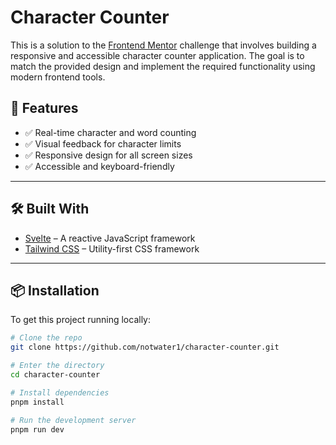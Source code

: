 # Character Counter

This is a solution to the [Frontend Mentor](https://www.frontendmentor.io/) challenge that involves building a responsive and accessible character counter application. The goal is to match the provided design and implement the required functionality using modern frontend tools.

## 🚀 Features

- ✅ Real-time character and word counting
- ✅ Visual feedback for character limits
- ✅ Responsive design for all screen sizes
- ✅ Accessible and keyboard-friendly

---

## 🛠️ Built With

- [Svelte](https://svelte.dev/) – A reactive JavaScript framework
- [Tailwind CSS](https://tailwindcss.com/) – Utility-first CSS framework

---

## 📦 Installation

To get this project running locally:

```bash
# Clone the repo
git clone https://github.com/notwater1/character-counter.git

# Enter the directory
cd character-counter

# Install dependencies
pnpm install

# Run the development server
pnpm run dev
```
